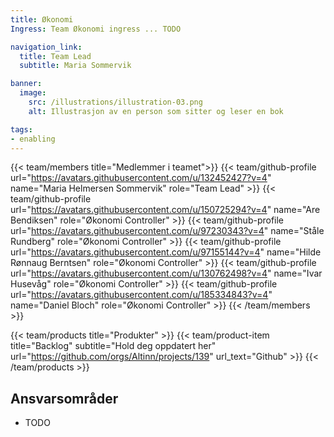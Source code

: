 ```yaml
---
title: Økonomi
Ingress: Team Økonomi ingress ... TODO

navigation_link:
  title: Team Lead
  subtitle: Maria Sommervik

banner:
  image:
    src: /illustrations/illustration-03.png
    alt: Illustrasjon av en person som sitter og leser en bok

tags:
- enabling
---
```


{{< team/members title="Medlemmer i teamet">}}
{{< team/github-profile url="https://avatars.githubusercontent.com/u/132452427?v=4" name="Maria Helmersen Sommervik" role="Team Lead" >}}
{{< team/github-profile url="https://avatars.githubusercontent.com/u/150725294?v=4" name="Are Bendiksen" role="Økonomi Controller" >}}
{{< team/github-profile url="https://avatars.githubusercontent.com/u/97230343?v=4" name="Ståle Rundberg" role="Økonomi Controller" >}}
{{< team/github-profile url="https://avatars.githubusercontent.com/u/97155144?v=4" name="Hilde Rønnaug Berntsen" role="Økonomi Controller" >}}
{{< team/github-profile url="https://avatars.githubusercontent.com/u/130762498?v=4" name="Ivar Husevåg" role="Økonomi Controller" >}}
{{< team/github-profile url="https://avatars.githubusercontent.com/u/185334843?v=4" name="Daniel Bloch" role="Økonomi Controller" >}}
{{< /team/members >}}

{{< team/products title="Produkter" >}}
{{< team/product-item title="Backlog" subtitle="Hold deg oppdatert her" url="https://github.com/orgs/Altinn/projects/139" url_text="Github" >}}
{{< /team/products >}}


## Ansvarsområder

- TODO
